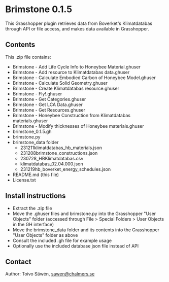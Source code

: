 # Brimstone 0.1.5

This Grasshopper plugin retrieves data from Boverket's Klimatdatabas through API or file access, and makes data available in Grasshopper.

## Contents

This .zip file contains:

* Brimstone - Add Life Cycle Info to Honeybee Material.ghuser
* Brimstone - Add resource to Klimatdatabas data.ghuser
* Brimstone - Calculate Embodied Carbon of Honeybee Model.ghuser
* Brimstone - Calculate Solid Geometry.ghuser
* Brimstone - Create Klimatdatabas resource.ghuser
* Brimstone - Fly!.ghuser
* Brimstone - Get Categories.ghuser
* Brimstone - Get LCA Data.ghuser
* Brimstone - Get Resources.ghuser
* Brimstone - Honeybee Construction from Klimatdatabas materials.ghuser
* Brimstone - Modify thicknesses of Honeybee materials.ghuser
* brimstone_0.1.5.gh
* brimstone.py
* brimstone_data folder
    * 231211klimatdatabas_hb_materials.json
    * 231208brimstone_constructions.json
    * 230728_HBKlimatdatabas.csv
    * klimatdatabas_02.04.000.json
    * 231219hb_boverket_energy_schedules.json
* README.md (this file)
* License.txt

## Install instructions

* Extract the .zip file
* Move the .ghuser files and brimstone.py into the Grasshopper "User Objects" folder (accessed through File > Special Folders > User Objects in the GH interface)
* Move the brimstone_data folder and its contents into the Grasshopper "User Objects" folder as above
* Consult the included .gh file for example usage
* Optionally use the included database json file instead of API

## Contact

Author: Toivo Säwén, sawen@chalmers.se